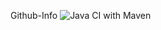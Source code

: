 Github-Info
![Java CI with Maven](https://github.com/mtbui01/buhtig-info/workflows/Java%20CI%20with%20Maven/badge.svg)
